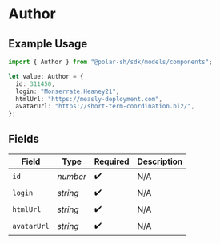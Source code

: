 # Author

## Example Usage

```typescript
import { Author } from "@polar-sh/sdk/models/components";

let value: Author = {
  id: 311450,
  login: "Monserrate.Heaney21",
  htmlUrl: "https://measly-deployment.com",
  avatarUrl: "https://short-term-coordination.biz/",
};
```

## Fields

| Field              | Type               | Required           | Description        |
| ------------------ | ------------------ | ------------------ | ------------------ |
| `id`               | *number*           | :heavy_check_mark: | N/A                |
| `login`            | *string*           | :heavy_check_mark: | N/A                |
| `htmlUrl`          | *string*           | :heavy_check_mark: | N/A                |
| `avatarUrl`        | *string*           | :heavy_check_mark: | N/A                |